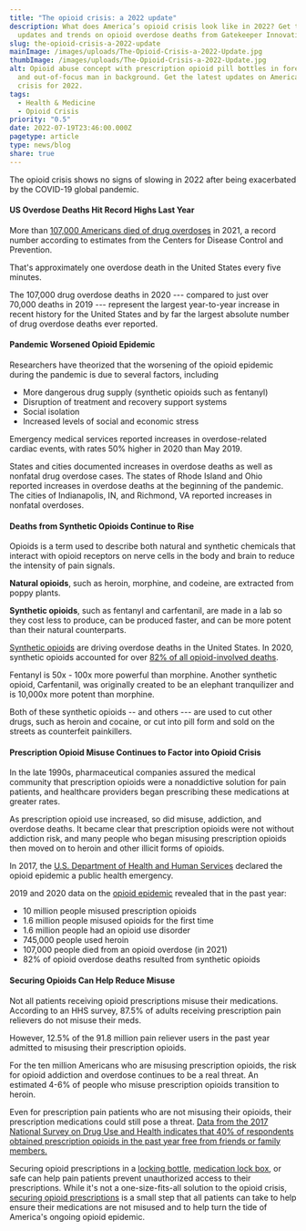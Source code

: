 ```yaml
---
title: "The opioid crisis: a 2022 update"
description: What does America’s opioid crisis look like in 2022? Get the latest
  updates and trends on opioid overdose deaths from Gatekeeper Innovation Inc.
slug: the-opioid-crisis-a-2022-update
mainImage: /images/uploads/The-Opioid-Crisis-a-2022-Update.jpg
thumbImage: /images/uploads/The-Opioid-Crisis-a-2022-Update.jpg
alt: Opioid abuse concept with prescription opioid pill bottles in foreground
  and out-of-focus man in background. Get the latest updates on America’s opioid
  crisis for 2022.
tags:
  - Health & Medicine
  - Opioid Crisis
priority: "0.5"
date: 2022-07-19T23:46:00.000Z
pagetype: article
type: news/blog
share: true
---
```

The opioid crisis shows no signs of slowing in 2022 after being exacerbated by the COVID-19 global pandemic.

#### US Overdose Deaths Hit Record Highs Last Year


More than [107,000 Americans died of drug overdoses](https://apnews.com/article/overdose-deaths-opioids-fentanyl-8cb302a70ddbb6a435f9e8fbb19f153b) in 2021, a record number according to estimates from the Centers for Disease Control and Prevention.

That's approximately one overdose death in the United States every five minutes.

The 107,000 drug overdose deaths in 2020 --- compared to just over 70,000 deaths in 2019 --- represent the largest year-to-year increase in recent history for the United States and by far the largest absolute number of drug overdose deaths ever reported.

#### Pandemic Worsened Opioid Epidemic

Researchers have theorized that the worsening of the opioid epidemic during the pandemic is due to several factors, including

-   More dangerous drug supply (synthetic opioids such as fentanyl)
-   Disruption of treatment and recovery support systems
-   Social isolation
-   Increased levels of social and economic stress

Emergency medical services reported increases in overdose-related cardiac events, with rates 50% higher in 2020 than May 2019.

States and cities documented increases in overdose deaths as well as nonfatal drug overdose cases. The states of Rhode Island and Ohio reported increases in overdose deaths at the beginning of the pandemic. The cities of Indianapolis, IN, and Richmond, VA reported increases in nonfatal overdoses.

#### Deaths from Synthetic Opioids Continue to Rise


Opioids is a term used to describe both natural and synthetic chemicals that interact with opioid receptors on nerve cells in the body and brain to reduce the intensity of pain signals.

**Natural opioids**, such as heroin, morphine, and codeine, are extracted from poppy plants.

**Synthetic opioids**, such as fentanyl and carfentanil, are made in a lab so they cost less to produce, can be produced faster, and can be more potent than their natural counterparts.

[Synthetic opioids](https://www.dea.gov/sites/default/files/2020-06/Synthetic%20Opioids-2020.pdf) are driving overdose deaths in the United States. In 2020, synthetic opioids accounted for over [82% of all opioid-involved deaths](https://www.cdc.gov/drugoverdose/deaths/synthetic/index.html).

Fentanyl is 50x - 100x more powerful than morphine. Another synthetic opioid, Carfentanil, was originally created to be an elephant tranquilizer and is 10,000x more potent than morphine.

Both of these synthetic opioids -- and others --- are used to cut other drugs, such as heroin and cocaine, or cut into pill form and sold on the streets as counterfeit painkillers.

#### Prescription Opioid Misuse Continues to Factor into Opioid Crisis

In the late 1990s, pharmaceutical companies assured the medical community that prescription opioids were a nonaddictive solution for pain patients, and healthcare providers began prescribing these medications at greater rates.

As prescription opioid use increased, so did misuse, addiction, and overdose deaths. It became clear that prescription opioids were not without addiction risk, and many people who began misusing prescription opioids then moved on to heroin and other illicit forms of opioids.

In 2017, the [U.S. Department of Health and Human Services](https://www.hhs.gov/opioids/about-the-epidemic/index.html) declared the opioid epidemic a public health emergency.

2019 and 2020 data on the [opioid epidemic](https://www.hhs.gov/opioids/sites/default/files/2021-02/opioids-infographic.pdf) revealed that in the past year:

-   10 million people misused prescription opioids
-   1.6 million people misused opioids for the first time
-   1.6 million people had an opioid use disorder
-   745,000 people used heroin
-   107,000 people died from an opioid overdose (in 2021)
-   82% of opioid overdose deaths resulted from synthetic opioids

#### Securing Opioids Can Help Reduce Misuse


Not all patients receiving opioid prescriptions misuse their medications. According to an HHS survey, 87.5% of adults receiving prescription pain relievers do not misuse their meds.

However, 12.5% of the 91.8 million pain reliever users in the past year admitted to misusing their prescription opioids.

For the ten million Americans who are misusing prescription opioids, the risk for opioid addiction and overdose continues to be a real threat. An estimated 4-6% of people who misuse prescription opioids transition to heroin.

Even for prescription pain patients who are not misusing their opioids, their prescription medications could still pose a threat. [Data from the 2017 National Survey on Drug Use and Health indicates that 40% of respondents obtained prescription opioids in the past year free from friends or family members.](https://www.ncbi.nlm.nih.gov/pmc/articles/PMC6954351/)

Securing opioid prescriptions in a [locking bottle](/products/saferlock), [medication lock box](/products/saferlock-box), or safe can help pain patients prevent unauthorized access to their prescriptions. While it's not a one-size-fits-all solution to the opioid crisis, [securing opioid prescriptions](/products/rxlocking-cap) is a small step that all patients can take to help ensure their medications are not misused and to help turn the tide of America's ongoing opioid epidemic.
